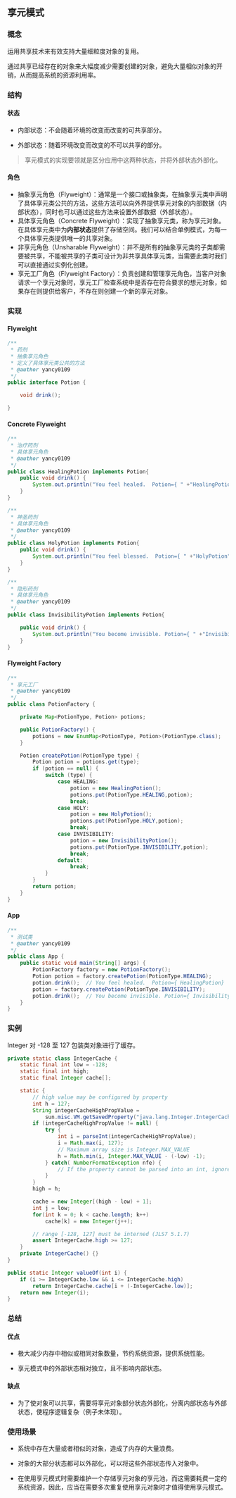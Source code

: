 ## 享元模式

### 概念

运用共享技术来有效支持大量细粒度对象的复用。

通过共享已经存在的对象来大幅度减少需要创建的对象，避免大量相似对象的开销，从而提高系统的资源利用率。

### 结构

#### 状态

- 内部状态：不会随着环境的改变而改变的可共享部分。

- 外部状态：随着环境改变而改变的不可以共享的部分。

>  享元模式的实现要领就是区分应用中这两种状态，并将外部状态外部化。

#### 角色

- 抽象享元角色（Flyweight）：通常是一个接口或抽象类，在抽象享元类中声明了具体享元类公共的方法，这些方法可以向外界提供享元对象的内部数据（内部状态），同时也可以通过这些方法来设置外部数据（外部状态）。
- 具体享元角色（Concrete Flyweight）：实现了抽象享元类，称为享元对象。在具体享元类中为**内部状态**提供了存储空间。我们可以结合单例模式，为每一个具体享元类提供唯一的共享对象。
- 非享元角色（Unsharable Flyweight）：并不是所有的抽象享元类的子类都需要被共享，不能被共享的子类可设计为非共享具体享元类，当需要此类时我们可以直接通过实例化创建。
- 享元工厂角色（Flyweight Factory）：负责创建和管理享元角色，当客户对象请求一个享元对象时，享元工厂检查系统中是否存在符合要求的想元对象，如果存在则提供给客户，不存在则创建一个新的享元对象。

### 实现

#### Flyweight

```java
/**
 * 药剂
 * 抽象享元角色
 * 定义了具体享元类公共的方法
 * @author yancy0109
 */
public interface Potion {

    void drink();

}
```

#### Concrete Flyweight

```java
/**
 * 治疗药剂
 * 具体享元角色
 * @author yancy0109
 */
public class HealingPotion implements Potion{
    public void drink() {
        System.out.println("You feel healed.  Potion={ " +"HealingPotion"+"}");
    }
}

/**
 * 神圣药剂
 * 具体享元角色
 * @author yancy0109
 */
public class HolyPotion implements Potion{
    public void drink() {
        System.out.println("You feel blessed.  Potion={ " +"HolyPotion"+"}");
    }
}

/**
 * 隐形药剂
 * 具体享元角色
 * @author yancy0109
 */
public class InvisibilityPotion implements Potion{

    public void drink() {
        System.out.println("You become invisible. Potion={ " +"InvisibilityPotion"+"}");
    }
}
```

#### Flyweight Factory

```java
/**
 * 享元工厂
 * @author yancy0109
 */
public class PotionFactory {

    private Map<PotionType, Potion> potions;

    public PotionFactory() {
        potions = new EnumMap<PotionType, Potion>(PotionType.class);
    }

    Potion createPotion(PotionType type) {
        Potion potion = potions.get(type);
        if (potion == null) {
            switch (type) {
                case HEALING:
                    potion = new HealingPotion();
                    potions.put(PotionType.HEALING,potion);
                    break;
                case HOLY:
                    potion = new HolyPotion();
                    potions.put(PotionType.HOLY,potion);
                    break;
                case INVISIBILITY:
                    potion = new InvisibilityPotion();
                    potions.put(PotionType.INVISIBILITY,potion);
                    break;
                default:
                    break;
            }
        }
        return potion;
    }
}
```

#### App

```java
/**
 * 测试类
 * @author yancy0109
 */
public class App {
    public static void main(String[] args) {
        PotionFactory factory = new PotionFactory();
        Potion potion = factory.createPotion(PotionType.HEALING);
        potion.drink();  // You feel healed.  Potion={ HealingPotion}
        potion = factory.createPotion(PotionType.INVISIBILITY);
        potion.drink();  // You become invisible. Potion={ InvisibilityPotion}
    }
}
```



### 实例

Integer 对 -128 至 127 包装类对象进行了缓存。

```java
private static class IntegerCache {
    static final int low = -128;
    static final int high;
    static final Integer cache[];

    static {
        // high value may be configured by property
        int h = 127;
        String integerCacheHighPropValue =
            sun.misc.VM.getSavedProperty("java.lang.Integer.IntegerCache.high");
        if (integerCacheHighPropValue != null) {
            try {
                int i = parseInt(integerCacheHighPropValue);
                i = Math.max(i, 127);
                // Maximum array size is Integer.MAX_VALUE
                h = Math.min(i, Integer.MAX_VALUE - (-low) -1);
            } catch( NumberFormatException nfe) {
                // If the property cannot be parsed into an int, ignore it.
            }
        }
        high = h;

        cache = new Integer[(high - low) + 1];
        int j = low;
        for(int k = 0; k < cache.length; k++)
            cache[k] = new Integer(j++);

        // range [-128, 127] must be interned (JLS7 5.1.7)
        assert IntegerCache.high >= 127;
    }
    private IntegerCache() {}
}

public static Integer valueOf(int i) {
    if (i >= IntegerCache.low && i <= IntegerCache.high)
        return IntegerCache.cache[i + (-IntegerCache.low)];
    return new Integer(i);
}
```

### 总结

#### 优点

- 极大减少内存中相似或相同对象数量，节约系统资源，提供系统性能。

- 享元模式中的外部状态相对独立，且不影响内部状态。

#### 缺点

- 为了使对象可以共享，需要将享元对象部分状态外部化，分离内部状态与外部状态，使程序逻辑复杂（例子未体现）。

### 使用场景

- 系统中存在大量或者相似的对象，造成了内存的大量浪费。

- 对象的大部分状态都可以外部化，可以将这些外部状态传入对象中。
- 在使用享元模式时需要维护一个存储享元对象的享元池，而这需要耗费一定的系统资源，因此，应当在需要多次重复使用享元对象时才值得使用享元模式。
